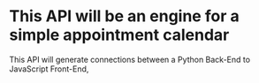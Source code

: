 # This API will be an engine for a simple appointment calendar
This API will generate connections between a Python Back-End to JavaScript Front-End,
